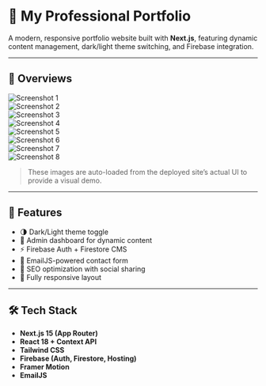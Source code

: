 # 💼 My Professional Portfolio

A modern, responsive portfolio website built with **Next.js**, featuring dynamic content management, dark/light theme switching, and Firebase integration.

---

## 📸 Overviews

![Screenshot 1](/Screenshot%202025-07-03%20213028.png)  
![Screenshot 2](/Screenshot%202025-07-03%20213046.png)  
![Screenshot 3](/Screenshot%202025-07-03%20213303.png)  
![Screenshot 4](/Screenshot%202025-07-03%20214013.png)  
![Screenshot 5](/Screenshot%202025-07-03%20231257.png)  
![Screenshot 6](/Screenshot%202025-07-03%20231313.png)  
![Screenshot 7](/Screenshot%202025-07-03%20231501.png)  
![Screenshot 8](/Screenshot%202025-07-03%20231531.png)

> These images are auto-loaded from the deployed site’s actual UI to provide a visual demo.

---

## 🌟 Features

- 🌗 Dark/Light theme toggle  
- 🔐 Admin dashboard for dynamic content  
- ⚡ Firebase Auth + Firestore CMS  
- 📩 EmailJS-powered contact form  
- 🧠 SEO optimization with social sharing  
- 📱 Fully responsive layout  

---

## 🛠️ Tech Stack

- **Next.js 15 (App Router)**
- **React 18 + Context API**
- **Tailwind CSS**
- **Firebase (Auth, Firestore, Hosting)**
- **Framer Motion**
- **EmailJS**
